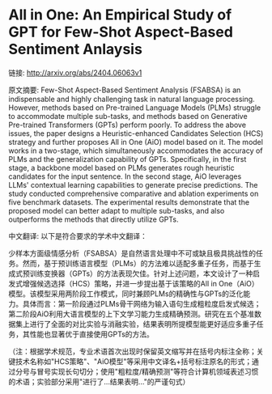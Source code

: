 # All in One: An Empirical Study of GPT for Few-Shot Aspect-Based Sentiment Anlaysis

链接: http://arxiv.org/abs/2404.06063v1

原文摘要:
Few-Shot Aspect-Based Sentiment Analysis (FSABSA) is an indispensable and
highly challenging task in natural language processing. However, methods based
on Pre-trained Language Models (PLMs) struggle to accommodate multiple
sub-tasks, and methods based on Generative Pre-trained Transformers (GPTs)
perform poorly. To address the above issues, the paper designs a
Heuristic-enhanced Candidates Selection (HCS) strategy and further proposes All
in One (AiO) model based on it. The model works in a two-stage, which
simultaneously accommodates the accuracy of PLMs and the generalization
capability of GPTs. Specifically, in the first stage, a backbone model based on
PLMs generates rough heuristic candidates for the input sentence. In the second
stage, AiO leverages LLMs' contextual learning capabilities to generate precise
predictions. The study conducted comprehensive comparative and ablation
experiments on five benchmark datasets. The experimental results demonstrate
that the proposed model can better adapt to multiple sub-tasks, and also
outperforms the methods that directly utilize GPTs.

中文翻译:
以下是符合要求的学术中文翻译：

少样本方面级情感分析（FSABSA）是自然语言处理中不可或缺且极具挑战性的任务。然而，基于预训练语言模型（PLMs）的方法难以适配多重子任务，而基于生成式预训练变换器（GPTs）的方法表现欠佳。针对上述问题，本文设计了一种启发式增强候选选择（HCS）策略，并进一步提出基于该策略的All in One（AiO）模型。该模型采用两阶段工作模式，同时兼顾PLMs的精确性与GPTs的泛化能力。具体而言：第一阶段通过PLMs骨干网络为输入语句生成粗粒度启发式候选；第二阶段AiO利用大语言模型的上下文学习能力生成精确预测。研究在五个基准数据集上进行了全面的对比实验与消融实验，结果表明所提模型能更好适应多重子任务，其性能也显著优于直接使用GPTs的方法。

（注：根据学术规范，专业术语首次出现时保留英文缩写并在括号内标注全称；关键技术名称如"HCS策略"、"AiO模型"等采用中文译名+括号标注原名的形式；通过分号与冒号实现长句切分；使用"粗粒度/精确预测"等符合计算机领域表述习惯的术语；实验部分采用"进行了...结果表明..."的严谨句式）
